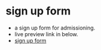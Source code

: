 # sign up form
* a sign up form for admissioning.
* live preview link in below.
* [ sign up form ](https://zemmex.github.io/signup)
